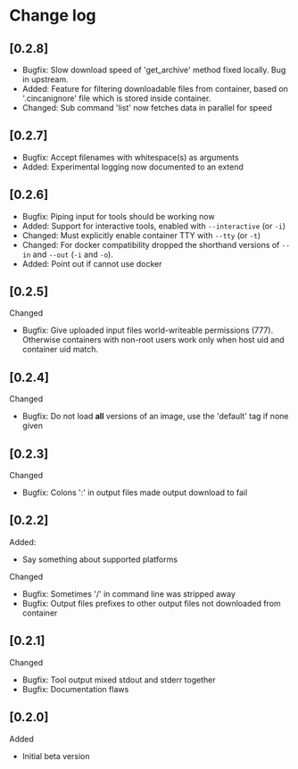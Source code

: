 # Change log

## [0.2.8]

- Bugfix: Slow download speed of 'get_archive' method fixed locally. Bug in upstream.
- Added: Feature for filtering downloadable files from container, based on '.cincanignore' file which is stored inside container.
- Changed: Sub command 'list' now fetches data in parallel for speed

## [0.2.7]

- Bugfix: Accept filenames with whitespace(s) as arguments
- Added: Experimental logging now documented to an extend

## [0.2.6]

- Bugfix: Piping input for tools should be working now
- Added: Support for interactive tools, enabled with  `--interactive` (or `-i`)
- Changed: Must explicitly enable container TTY with `--tty` (or `-t`)
- Changed: For docker compatibility dropped the shorthand versions of `--in` and `--out` (`-i` and `-o`).
- Added: Point out if cannot use docker

## [0.2.5]

Changed
- Bugfix: Give uploaded input files world-writeable permissions (777).
  Otherwise containers with non-root users work only when host uid and container uid match.

## [0.2.4]

Changed
- Bugfix: Do not load **all** versions of an image, use the 'default' tag if none given

## [0.2.3]

Changed
- Bugfix: Colons ':' in output files made output download to fail

## [0.2.2]

Added:
- Say something about supported platforms

Changed
- Bugfix: Sometimes '/' in command line was stripped away
- Bugfix: Output files prefixes to other output files not downloaded from container

## [0.2.1] 

Changed
- Bugfix: Tool output mixed stdout and stderr together
- Bugfix: Documentation flaws

## [0.2.0]

Added
- Initial beta version
